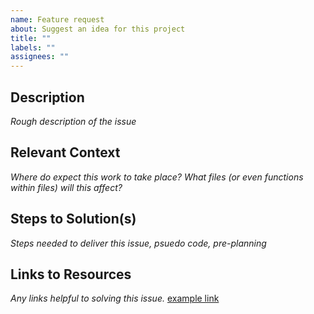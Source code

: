 ```yaml
---
name: Feature request
about: Suggest an idea for this project
title: ""
labels: ""
assignees: ""
---
```

## Description
_Rough description of the issue_
## Relevant Context
_Where do expect this work to take place? What files (or even functions within files) will this affect?_
## Steps to Solution(s)
_Steps needed to deliver this issue, psuedo code, pre-planning_
## Links to Resources
_Any links helpful to solving this issue._
[example link](https://www.google.com)

